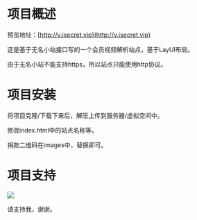 # 项目概述

预览地址：[http://v.isecret.vip](http://v.isecret.vip)

这是基于无名小站接口写的一个会员视频解析站点，基于LayUI布局。

由于无名小站不能支持https，所以站点只能使用http协议。

# 项目安装

将项目克隆/下载下来后，解压上传到服务器/虚拟空间中。

修改index.html中的站点名称等。

捐款二维码在images中，替换即可。

# 项目支持

![](http://v.isecret.vip/images/juanzhu.jpg)

请支持我，谢谢。
